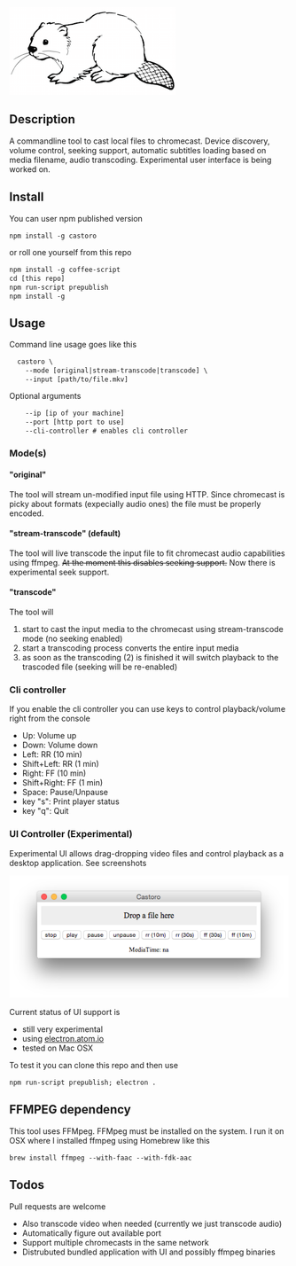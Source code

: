 ![](images/castoro.png)


Description
-----------

A commandline tool to cast local files to chromecast. Device discovery, volume
control, seeking support, automatic subtitles loading based on media filename,
audio transcoding. Experimental user interface is being worked on.


Install
-------

You can user npm published version
    
    npm install -g castoro

or roll one yourself from this repo

    npm install -g coffee-script
    cd [this repo]
    npm run-script prepublish
    npm install -g


Usage
-----

Command line usage goes like this

      castoro \
        --mode [original|stream-transcode|transcode] \
        --input [path/to/file.mkv]

Optional arguments

        --ip [ip of your machine]
        --port [http port to use]
        --cli-controller # enables cli controller


### Mode(s)


#### "original"

The tool will stream un-modified input file using HTTP. Since chromecast is
picky about formats (expecially audio ones) the file must be properly encoded.

#### "stream-transcode" (default)

The tool will live transcode the input file to fit chromecast audio capabilities
using ffmpeg. <s>At the moment this disables seeking support.</s> Now there is
experimental seek support.

#### "transcode"

The tool will

1. start to cast the input media to the chromecast using stream-transcode mode
   (no seeking enabled)
2. start a transcoding process converts the entire input media
3. as soon as the transcoding (2) is finished it will switch playback to the
   trascoded file (seeking will be re-enabled)


### Cli controller

If you enable the cli controller you can use keys to control playback/volume
right from the console

- Up: Volume up
- Down: Volume down
- Left: RR (10 min)
- Shift+Left: RR (1 min)
- Right: FF (10 min)
- Shift+Right: FF (1 min)
- Space: Pause/Unpause
- key "s": Print player status
- key "q": Quit


### UI Controller (Experimental)

Experimental UI allows drag-dropping video files and control playback as a
desktop application. See screenshots

![](images/ui01.PNG)

Current status of UI support is

- still very experimental
- using [electron.atom.io](http://electron.atom.io)
- tested on Mac OSX

To test it you can clone this repo and then use

    npm run-script prepublish; electron .


FFMPEG dependency
-----------------

This tool uses FFMpeg. FFMpeg must be installed on the system. I run it on OSX
where I installed ffmpeg using Homebrew like this

    brew install ffmpeg --with-faac --with-fdk-aac


Todos
-----

Pull requests are welcome

- Also transcode video when needed (currently we just transcode audio)
- Automatically figure out available port
- Support multiple chromecasts in the same network
- Distrubuted bundled application with UI and possibly ffmpeg binaries


